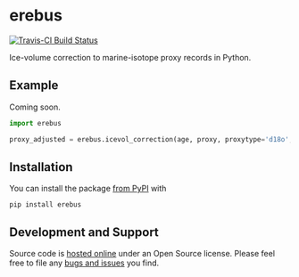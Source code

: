 # erebus

[![Travis-CI Build Status](https://travis-ci.org/brews/erebus.svg?branch=master)](https://travis-ci.org/brews/erebus)

Ice-volume correction to marine-isotope proxy records in Python.

## Example

Coming soon.

```python
import erebus

proxy_adjusted = erebus.icevol_correction(age, proxy, proxytype='d18o', timeunit='ya')
```

## Installation

You can install the package [from PyPI](https://pypi.python.org/pypi/erebus) with

```
pip install erebus
```

## Development and Support

Source code is [hosted online](https://github.com/brews/erebus) under an Open Source license. Please feel free to 
file any [bugs and issues](https://github.com/brews/erebus/issues) you find.
